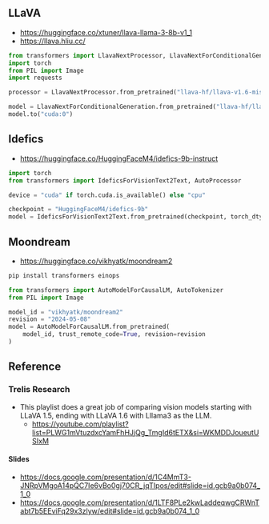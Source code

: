 ## LLaVA

- https://huggingface.co/xtuner/llava-llama-3-8b-v1_1
- https://llava.hliu.cc/
```python
from transformers import LlavaNextProcessor, LlavaNextForConditionalGeneration
import torch
from PIL import Image
import requests

processor = LlavaNextProcessor.from_pretrained("llava-hf/llava-v1.6-mistral-7b-hf")

model = LlavaNextForConditionalGeneration.from_pretrained("llava-hf/llava-v1.6-mistral-7b-hf", torch_dtype=torch.float16, low_cpu_mem_usage=True) 
model.to("cuda:0")
```

## Idefics
- https://huggingface.co/HuggingFaceM4/idefics-9b-instruct
```python
import torch
from transformers import IdeficsForVisionText2Text, AutoProcessor

device = "cuda" if torch.cuda.is_available() else "cpu"

checkpoint = "HuggingFaceM4/idefics-9b"
model = IdeficsForVisionText2Text.from_pretrained(checkpoint, torch_dtype=torch.bfloat16).to(device)

```

## Moondream
- https://huggingface.co/vikhyatk/moondream2

```python
pip install transformers einops

from transformers import AutoModelForCausalLM, AutoTokenizer
from PIL import Image

model_id = "vikhyatk/moondream2"
revision = "2024-05-08"
model = AutoModelForCausalLM.from_pretrained(
    model_id, trust_remote_code=True, revision=revision
)
```

## Reference

### Trelis Research
- This playlist does a great job of comparing vision models starting with LLaVA 1.5, ending with LLaVA 1.6 with Lllama3 as the LLM.
  - https://youtube.com/playlist?list=PLWG1mVtuzdxcYamFhHJjQg_TmgId6tETX&si=WKMDDJoueutUSIxM

#### Slides
- https://docs.google.com/presentation/d/1C4MmT3-JNRpVMgoA14pQC7Ie6vBo0gj70CR_jqTIpos/edit#slide=id.gcb9a0b074_1_0
- https://docs.google.com/presentation/d/1LTF8PLe2kwLaddeqwgCRWnTabt7b5EEviFq29x3zlyw/edit#slide=id.gcb9a0b074_1_0